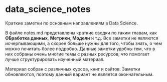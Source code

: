 # data_science_notes
Краткие заметки по основным направлениям в Data Science.

В файле notes.md представлены краткие сводки по таким главам, как **ОБработка данных**, **Метрики**, **Модели** и т.д. Все заметки не являются исчерпывающими, а скорее больше нужны для того, чтобы знать, о чем можно почитать более подробно. Данные заметки удобны тем, что в них собраны очень многие темы с разных ресурсов, что помогает лучше структурировать изученный материал. 

Материал собран с различных курсов, книг и сайтов. Заметки обновляются, поэтому данный вариант не является окончательным.
